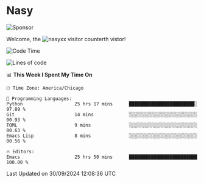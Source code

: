 # Nasy

<!--
<p align="center">
<img height="200" src="https://github-readme-stats.vercel.app/api?username=nasyxx&count_private=true&show_icons=true&theme=dracula&include_all_commits=true"/>
<img height="200" src="https://github-readme-stats.vercel.app/api/top-langs/?username=nasyxx&theme=dracula&hide=html,jupyter+notebook&count_private=true&show_icons=true"/>
</p>

  
----------------
-->

![Sponsor](https://img.shields.io/static/v1.svg?label=Sponsor&message=%E2%9D%A4&logo=GitHub&style=flat&color=pink)
 
Welcome, the ![nasyxx visitor counter](https://count.getloli.com/get/@nasyxx?theme=rule34)th vistor!
 
<!--START_SECTION:waka-->
![Code Time](http://img.shields.io/badge/Code%20Time-4%2C679%20hrs%2018%20mins-blue)

![Lines of code](https://img.shields.io/badge/From%20Hello%20World%20I%27ve%20Written-6.4%20million%20lines%20of%20code-blue)

📊 **This Week I Spent My Time On** 

```text
🕑︎ Time Zone: America/Chicago

💬 Programming Languages: 
Python                   25 hrs 17 mins      ████████████████████████░   97.89 % 
Git                      14 mins             ░░░░░░░░░░░░░░░░░░░░░░░░░   00.93 % 
TOML                     9 mins              ░░░░░░░░░░░░░░░░░░░░░░░░░   00.63 % 
Emacs Lisp               8 mins              ░░░░░░░░░░░░░░░░░░░░░░░░░   00.56 % 

🔥 Editors: 
Emacs                    25 hrs 50 mins      █████████████████████████   100.00 % 
```


 Last Updated on 30/09/2024 12:08:36 UTC
<!--END_SECTION:waka-->

<!-- ![visitors](https://visitor-badge.laobi.icu/badge?page_id=nasyxx.nasyxx) -->

